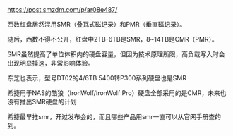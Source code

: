 

## 

https://post.smzdm.com/p/ar08e487/

西数红盘居然混用SMR（叠瓦式磁记录）和PMR（垂直磁记录）。

随后，西数不得不公开，红盘中2TB-6TB是SMR，8~14TB是CMR（PMR）。

SMR虽然提高了单位体积内的硬盘容量，但因为技术原理所限，高负载写入时会出现明显掉速，非常影响体验。



东芝也表示，型号DT02的4/6TB 5400转P300系列硬盘也是SMR


希捷用于NAS的酷狼（IronWolf/IronWolf Pro）硬盘全部采用的是CMR，未来也没有推出SMR硬盘的计划


希捷最早推smr，开过发布会的，而且哪些产品用smr一直可以从官网手册查的到。




